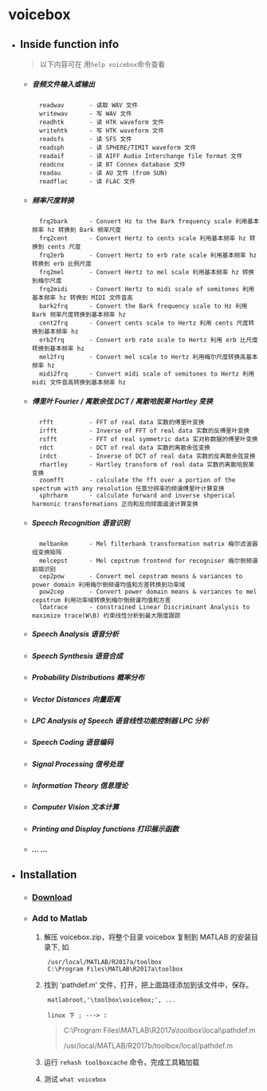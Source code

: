 # voicebox

- ## Inside function info

    > 以下内容可在 用`help voicebox`命令查看

    + ##### 音频文件输入或输出

            readwav       - 读取 WAV 文件
            writewav      - 写 WAV 文件
            readhtk       - 读 HTK waveform 文件
            writehtk      - 写 HTK waveform 文件
            readsfs       - 读 SFS 文件
            readsph       - 读 SPHERE/TIMIT waveform 文件
            readaif       - 读 AIFF Audio Interchange file format 文件
            readcnx       - 读 BT Connex database 文件
            readau        - 读 AU 文件 (from SUN)
            readflac      - 读 FLAC 文件

    + ##### 频率尺度转换

            frq2bark      - Convert Hz to the Bark frequency scale 利用基本频率 hz 转换到 Bark 频率尺度
            frq2cent      - Convert Hertz to cents scale 利用基本频率 hz 转换到 cents 尺度
            frq2erb       - Convert Hertz to erb rate scale 利用基本频率 hz 转换到 erb 比例尺度
            frq2mel       - Convert Hertz to mel scale 利用基本频率 hz 转换到梅尔尺度
            frq2midi      - Convert Hertz to midi scale of semitones 利用基本频率 hz 转换到 MIDI 文件音高
            bark2frq      - Convert the Bark frequency scale to Hz 利用 Bark 频率尺度转换到基本频率 hz
            cent2frq      - Convert cents scale to Hertz 利用 cents 尺度转换到基本频率 hz
            erb2frq       - Convert erb rate scale to Hertz 利用 erb 比尺度转换到基本频率 hz
            mel2frq       - Convert mel scale to Hertz 利用梅尔尺度转换高基本频率 hz
            midi2frq      - Convert midi scale of semitones to Hertz 利用 midi 文件音高转换到基本频率 hz

    + ##### 傅里叶 Fourier / 离散余弦 DCT / 离散哈脱莱 Hartley 变换

            rfft          - FFT of real data 实数的傅里叶变换
            irfft         - Inverse of FFT of real data 实数的反傅里叶变换
            rsfft         - FFT of real symmetric data 实对称数据的傅里叶变换
            rdct          - DCT of real data 实数的离散余弦变换
            irdct         - Inverse of DCT of real data 实数的反离散余弦变换
            rhartley      - Hartley transform of real data 实数的离散哈脱莱变换
            zoomfft       - calculate the fft over a portion of the spectrum with any resolution 任意分辨率的频谱傅里叶计算变换
            sphrharm      - calculate forward and inverse shperical harmonic transformations 正向和反向球面谐波计算变换

    + ##### Speech Recognition 语音识别

            melbankm      - Mel filterbank transformation matrix 梅尔滤波器组变换矩阵
            melcepst      - Mel cepstrum frontend for recogniser 梅尔倒频谱前端识别
            cep2pow       - Convert mel cepstram means & variances to power domain 利用梅尔倒频谱均值和方差转换到功率域
            pow2cep       - Convert power domain means & variances to mel cepstrum 利用功率域转换到梅尔倒频谱均值和方差
            ldatrace      - constrained Linear Discriminant Analysis to maximize trace(W\B) 约束线性分析到最大限度跟踪

    + ##### Speech Analysis 语音分析
    + ##### Speech Synthesis 语音合成
    + ##### Probability Distributions 概率分布
    + ##### Vector Distances 向量距离
    + ##### LPC Analysis of Speech 语音线性功能控制器 LPC 分析
    + ##### Speech Coding 语音编码
    + ##### Signal Processing 信号处理
    + ##### Information Theory 信息理论
    + ##### Computer Vision 文本计算
    + ##### Printing and Display functions 打印展示函数
    + ##### ... ...

- ## Installation

    + ### [Download](http://www.ee.ic.ac.uk/hp/staff/dmb/voicebox/voicebox.zip)

    + ### Add to Matlab

        1. 解压 voicebox.zip，将整个目录 voicebox 复制到 MATLAB 的安装目录下, 如

                /usr/local/MATLAB/R2017a/toolbox
                C:\Program Files\MATLAB\R2017a\toolbox

        1. 找到 'pathdef.m' 文件，打开，把上面路径添加到该文件中，保存。

                matlabroot,'\toolbox\voicebox;', ...

                linux 下 ; ---> :

            > C:\Program Files\MATLAB\R2017a\toolbox\local\pathdef.m
            >
            > /usr/local/MATLAB/R2017b/toolbox/local/pathdef.m

        1. 运行 `rehash toolboxcache` 命令，完成工具箱加载

        1. 测试 `what voicebox`
